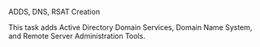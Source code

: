 ADDS, DNS, RSAT Creation

This task adds Active Directory Domain Services, Domain Name System, and Remote Server Administration Tools.